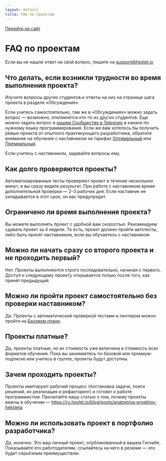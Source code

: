 ```yaml
---
layout: default
title: FAQ по проектам
---
```


[Перейти на сайт](https://ru.hexlet.io)

# FAQ по проектам

Если вы не нашли ответ на свой вопрос, пишите на support@hexlet.io

## Что делать, если возникли трудности во время выполнения проекта?

Изучите вопросы других студентов и ответы на них на странице шага проекта в разделе «Обсуждение».

Если учитесь самостоятельно, там же в «Обсуждениях» можно задать вопрос — возможно, откликнется кто-то из других студентов. Еще можно задать вопрос в [нашем Cообществе в Telegram](https://help.hexlet.io/article/20443) в канале по нужному языку программирования. Если же вам хотелось бы получить ревью проекта от опытного практикующего разработчика, обратите внимание на обучение с наставником на тарифах [Оптимальный](https://help.hexlet.io/article/20504) или [Премиальный](https://help.hexlet.io/article/20505).

Если учитесь с наставником, задавайте вопросы ему.

## Как долго проверяются проекты?

Автоматизированные тесты проверяют проект в течение нескольких минут, и вы сразу видите результат. При работе с наставником время дополнительной проверки — 2–3 рабочих дня. Если наставник не укладывается в этот срок, он вас предупредит.

## Ограничено ли время выполнения проекта?

Вы можете выполнять проект с удобной вам скоростью. Рекомендуем сдавать проект за 4 недели. То есть, проект должен пройти автотесты, либо быть принят наставником, если вы обучаетесь с наставником

## Можно ли начать сразу со второго проекта и не проходить первый?

Нет. Проекты выполняются строго последовательно, начиная с первого. Доступ к следующему проекту открывается только после того, как принят предыдущий.

## Можно ли пройти проект самостоятельно без проверки наставником?

Да. Проекты с автоматической проверкой тестами и линтером можно пройти на [Базовом плане](https://help.hexlet.io/article/20459).

## Проекты платные?

Да, проекты платные, но их стоимость уже включена в стоимость всех форматов обучения. Пока вы занимаетесь по базовой или премиум-подписке или учитесь в группе, проекты будут доступны.

## Зачем проходить проекты?

Проекты имитируют рабочий процесс (постановка задачи, поиск решений, их реализация и рефакторинг) и готовят к работе программистом. Прочитайте нашу статью о том, почему проекты важны в обучении — <https://ru.hexlet.io/blog/posts/anatomiya-proektov-heksleta>

## Можно ли использовать проект в портфолио разработчика?

Да, конечно. Это ваш личный проект, опубликованный в вашем Гитхабе. Показывайте его работодателям, ссылайтесь на него в резюме — это будет серьёзным преимуществом.
